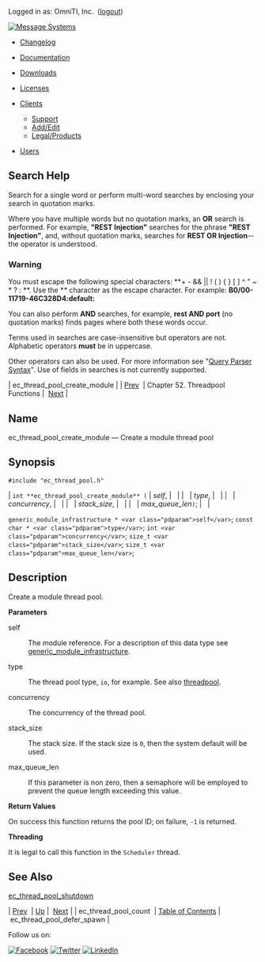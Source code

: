 Logged in as: OmniTI, Inc.  ([logout](https://support.messagesystems.com/logout.php))

[![Message Systems](https://support.messagesystems.com/images/ms-white205.png)](https://support.messagesystems.com/start.php) 

*   [Changelog](https://support.messagesystems.com/start.php?show=changelog)
*   [Documentation](https://support.messagesystems.com/docs/)
*   [Downloads](https://support.messagesystems.com/start.php)

*   [Licenses](https://support.messagesystems.com/license_summary.php)
*   <a href="">Clients</a>
    *   [Support](https://support.messagesystems.com/cs.php)
    *   [Add/Edit](https://support.messagesystems.com/edit_client.php)
    *   [Legal/Products](https://support.messagesystems.com/edit_products.php)
*   [Users](https://support.messagesystems.com/edit_customer.php)

## Search Help

Search for a single word or perform multi-word searches by enclosing your search in quotation marks.

Where you have multiple words but no quotation marks, an **OR** search is performed. For example, **"REST Injection"** searches for the phrase **"REST Injection"**, and, without quotation marks, searches for **REST OR Injection**--the operator is understood.

### Warning

You must escape the following special characters: **+ - && || ! ( ) { } [ ] ^ " ~ * ? : \**. Use the **\** character as the escape character. For example: **B0/00-11719-46C328D4\:default\:**

You can also perform **AND** searches, for example, **rest AND port** (no quotation marks) finds pages where both these words occur.

Terms used in searches are case-insensitive but operators are not. Alphabetic operators **must** be in uppercase.

Other operators can also be used. For more information see "[Query Parser Syntax](https://lucene.apache.org/core/old_versioned_docs/versions/3_0_0/queryparsersyntax.html)". Use of fields in searches is not currently supported.

| ec_thread_pool_create_module |
| [Prev](apis.ec_thread_pool_count.php)  | Chapter 52. Threadpool Functions |  [Next](apis.ec_thread_pool_defer_spawn.php) |

<a name="apis.ec_thread_pool_create_module"></a>
## Name

ec_thread_pool_create_module — Create a module thread pool

## Synopsis

`#include "ec_thread_pool.h"`

| `int **ec_thread_pool_create_module** (` | <var class="pdparam">self</var>, |   |
|   | <var class="pdparam">type</var>, |   |
|   | <var class="pdparam">concurrency</var>, |   |
|   | <var class="pdparam">stack_size</var>, |   |
|   | <var class="pdparam">max_queue_len</var>`)`; |   |

`generic_module_infrastructure * <var class="pdparam">self</var>`;
`const char * <var class="pdparam">type</var>`;
`int <var class="pdparam">concurrency</var>`;
`size_t <var class="pdparam">stack_size</var>`;
`size_t <var class="pdparam">max_queue_len</var>`;<a name="idp35860928"></a>
## Description

Create a module thread pool.

**Parameters**

<dl class="variablelist">

<dt>self</dt>

<dd>

The module reference. For a description of this data type see [generic_module_infrastructure](structs.generic_module_infrastructure.php "68.53. generic_module_infrastructure").

</dd>

<dt>type</dt>

<dd>

The thread pool type, `io`, for example. See also [threadpool](https://support.messagesystems.com/docs/web-ref/conf.ref.threadpool.php).

</dd>

<dt>concurrency</dt>

<dd>

The concurrency of the thread pool.

</dd>

<dt>stack_size</dt>

<dd>

The stack size. If the stack size is `0`, then the system default will be used.

</dd>

<dt>max_queue_len</dt>

<dd>

If this parameter is non zero, then a semaphore will be employed to prevent the queue length exceeding this value.

</dd>

</dl>

**Return Values**

On success this function returns the pool ID; on failure, `-1` is returned.

**Threading**

It is legal to call this function in the `Scheduler` thread.

<a name="idp35879008"></a>
## See Also

[ec_thread_pool_shutdown](apis.ec_thread_pool_shutdown.php "ec_thread_pool_shutdown")

| [Prev](apis.ec_thread_pool_count.php)  | [Up](threadpool.php) |  [Next](apis.ec_thread_pool_defer_spawn.php) |
| ec_thread_pool_count  | [Table of Contents](index.php) |  ec_thread_pool_defer_spawn |

Follow us on:

[![Facebook](https://support.messagesystems.com/images/icon-facebook.png)](http://www.facebook.com/messagesystems) [![Twitter](https://support.messagesystems.com/images/icon-twitter.png)](http://twitter.com/#!/MessageSystems) [![LinkedIn](https://support.messagesystems.com/images/icon-linkedin.png)](http://www.linkedin.com/company/message-systems)